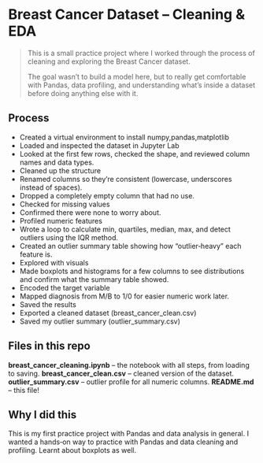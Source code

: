 # Breast Cancer Dataset – Cleaning & EDA

>This is a small practice project where I worked through the process of cleaning and exploring the Breast Cancer dataset.
>
>The goal wasn’t to build a model here, but to really get comfortable with Pandas, data profiling, and understanding what’s inside a dataset before doing anything else with it.
## Process
- Created a virtual environment to install numpy,pandas,matplotlib
- Loaded and inspected the dataset in Jupyter Lab
- Looked at the first few rows, checked the shape, and reviewed column names and data types.
- Cleaned up the structure
- Renamed columns so they’re consistent (lowercase, underscores instead of spaces).
- Dropped a completely empty column that had no use.
- Checked for missing values
- Confirmed there were none to worry about.
- Profiled numeric features
- Wrote a loop to calculate min, quartiles, median, max, and detect outliers using the IQR method.
- Created an outlier summary table showing how “outlier‑heavy” each feature is.
- Explored with visuals
- Made boxplots and histograms for a few columns to see distributions and confirm what the summary table showed.
- Encoded the target variable
- Mapped diagnosis from M/B to 1/0 for easier numeric work later.
- Saved the results
- Exported a cleaned dataset (breast_cancer_clean.csv)
- Saved my outlier summary (outlier_summary.csv)
## Files in this repo
**breast_cancer_cleaning.ipynb** – the notebook with all steps, from loading to saving.
**breast_cancer_clean.csv** – cleaned version of the dataset.
**outlier_summary.csv** – outlier profile for all numeric columns.
**README.md** – this file!
## Why I did this
This is my first practice project with Pandas and data analysis in general. I wanted a hands‑on way to practice with Pandas and data cleaning and profiling. Learnt about boxplots as well. 


